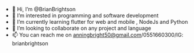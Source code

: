 - 👋 Hi, I’m @BrianBrightson
- 👀 I’m interested in programming and software development 
- 🌱 I’m currently learning flutter for web and mobile , NodeJs and Python 
- 💞️ I’m looking to collaborate on any project and language 
- 📫 You can reach me on anningbright50@gmail.com/0551660300/IG: brianbrightson 

<!---
BrianBrightson/BrianBrightson is a ✨ special ✨ repository because its `README.md` (this file) appears on your GitHub profile.
You can click the Preview link to take a look at your changes.
--->
